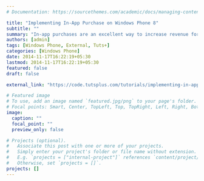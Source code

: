 ```yaml
---
# Documentation: https://sourcethemes.com/academic/docs/managing-content/

title: "Implementing In-App Purchase on Windows Phone 8"
subtitle: ""
summary: "In-app purchases are an excellent way to increase revenue for your Windows Phone app. In this tutorial, I'll be showing you how to implement in-app purchases in a Windows Phone 8 Silverlight application."
authors: [admin]
tags: [Windows Phone, External, Tuts+]
categories: [Windows Phone]
date: 2014-11-17T16:22:19+05:30
lastmod: 2014-11-17T16:22:19+05:30
featured: false
draft: false

external_link: "https://code.tutsplus.com/tutorials/implementing-in-app-purchase-on-windows-phone-8--cms-22593"

# Featured image
# To use, add an image named `featured.jpg/png` to your page's folder.
# Focal points: Smart, Center, TopLeft, Top, TopRight, Left, Right, BottomLeft, Bottom, BottomRight.
image:
  caption: ""
  focal_point: ""
  preview_only: false

# Projects (optional).
#   Associate this post with one or more of your projects.
#   Simply enter your project's folder or file name without extension.
#   E.g. `projects = ["internal-project"]` references `content/project/deep-learning/index.md`.
#   Otherwise, set `projects = []`.
projects: []
---
```

